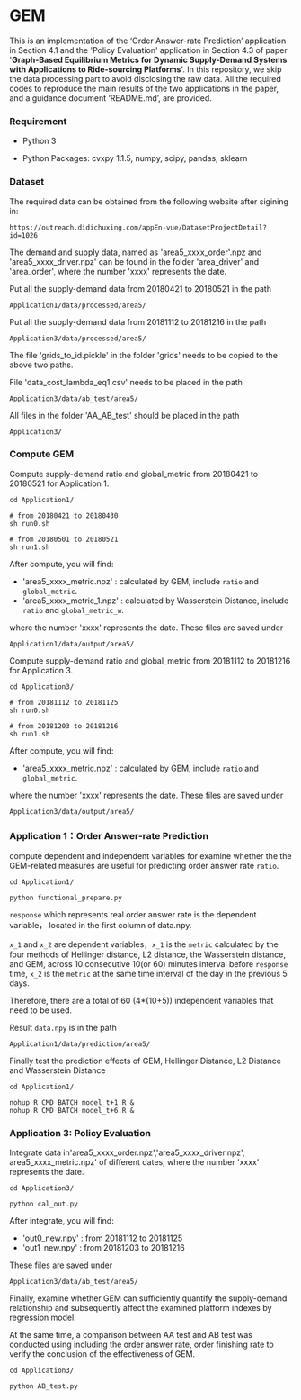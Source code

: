 # GEM

This is an implementation of the ‘Order Answer-rate Prediction’ application in Section 4.1 and the 'Policy Evaluation' application in Section 4.3 of paper '**Graph-Based Equilibrium Metrics for Dynamic Supply-Demand Systems with Applications to Ride-sourcing Platforms**'. In this repository, we skip the data processing part to avoid disclosing the raw data. All the required codes to reproduce the main results of the two applications in the paper, and a guidance document ‘README.md’, are provided. 

### Requirement

* Python 3
    
* Python Packages: cvxpy 1.1.5, numpy, scipy, pandas, sklearn

### Dataset

The required data can be obtained from the following website after sigining in:
```
https://outreach.didichuxing.com/appEn-vue/DatasetProjectDetail?id=1026
```

The demand and supply data, named as 'area5_xxxx_order'.npz and 'area5_xxxx_driver.npz' can be found in the folder 'area_driver' and 'area_order', where the number 'xxxx' represents the date.  

Put all the supply-demand data from 20180421 to 20180521 in the path
```
Application1/data/processed/area5/
```
Put all the supply-demand data from 20181112 to 20181216 in the path
```
Application3/data/processed/area5/
```
The file 'grids_to_id.pickle' in the folder 'grids' needs to be copied to the above two paths.

File 'data_cost_lambda_eq1.csv' needs to be placed in the path
```
Application3/data/ab_test/area5/
```
All files in the folder 'AA_AB_test' should be placed in the path 
```
Application3/
```

### Compute GEM

Compute supply-demand ratio and global_metric from 20180421 to 20180521 for Application 1. 
```
cd Application1/

# from 20180421 to 20180430
sh run0.sh

# from 20180501 to 20180521
sh run1.sh
```
After compute, you will find:

- 'area5_xxxx_metric.npz'         : calculated by GEM, include `ratio` and `global_metric`.
- 'area5_xxxx_metric_1.npz'       : calculated by Wasserstein Distance, include `ratio` and `global_metric_w`.

where the number 'xxxx' represents the date. These files are saved under
```
Application1/data/output/area5/
```

Compute supply-demand ratio and global_metric from 20181112 to 20181216 for Application 3.
```
cd Application3/

# from 20181112 to 20181125
sh run0.sh

# from 20181203 to 20181216
sh run1.sh
```

After compute, you will find:

- 'area5_xxxx_metric.npz'    : calculated by GEM, include `ratio` and `global_metric`.

where the number 'xxxx' represents the date. These files are saved under
```
Application3/data/output/area5/
```

### Application 1：Order Answer-rate Prediction

compute dependent and independent variables for examine whether the  the GEM-related measures are useful for predicting order answer rate `ratio`. 

```
cd Application1/

python functional_prepare.py
```

`response` which represents real order answer rate is the dependent variable， located in the first column of data.npy.

`x_1` and `x_2` are dependent variables，`x_1` is the `metric` calculated by the four methods of Hellinger distance, L2 distance, the Wasserstein distance, and GEM, across 10 consecutive 10(or 60) minutes interval before `response` time, `x_2` is the `metric` at the same time interval of the day in the previous 5 days.

Therefore, there are a total of 60 (4*(10+5)) independent variables that need to be used.

Result `data.npy` is in the path
```
Application1/data/prediction/area5/
```

Finally test the prediction effects of GEM, Hellinger Distance, L2 Distance and Wasserstein Distance
```
cd Application1/

nohup R CMD BATCH model_t+1.R &
nohup R CMD BATCH model_t+6.R &
```

### Application 3: Policy Evaluation

Integrate data in'area5_xxxx_order.npz','area5_xxxx_driver.npz', area5_xxxx_metric.npz' of different dates, where the number 'xxxx' represents the date.  
```
cd Application3/

python cal_out.py
```
After integrate, you will find:

- 'out0_new.npy'    : from 20181112 to 20181125
- 'out1_new.npy'    : from 20181203 to 20181216

These files are saved under

```
Application3/data/ab_test/area5/
```

Finally, examine whether GEM can sufficiently quantify the supply-demand relationship and subsequently affect the examined platform indexes by regression model. 

At the same time, a comparison between AA test and AB test was conducted using including the order answer rate, order finishing rate to verify the conclusion of the effectiveness of GEM.
```
cd Application3/

python AB_test.py
```


